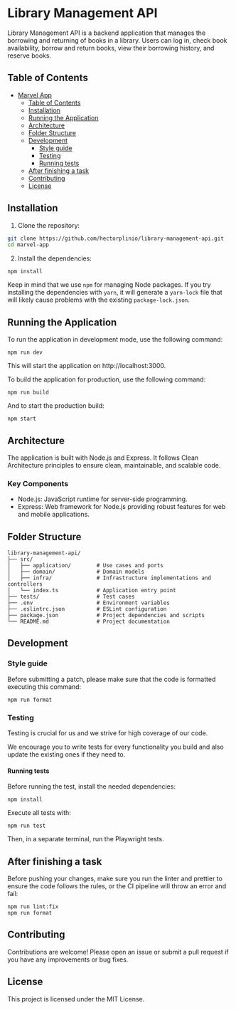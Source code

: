 # Library Management API

Library Management API is a backend application that manages the borrowing and returning of books in a library. Users can log in, check book availability, borrow and return books, view their borrowing history, and reserve books.

## Table of Contents

- [Marvel App](#marvel-app)
  - [Table of Contents](#table-of-contents)
  - [Installation](#installation)
  - [Running the Application](#running-the-application)
  - [Architecture](#architecture)
  - [Folder Structure](#folder-structure)
  - [Development](#development)
    - [Style guide](#style-guide)
    - [Testing](#testing)
    - [Running tests](#running-tests)
  - [After finishing a task](#after-finishing-a-task)
  - [Contributing](#contributing)
  - [License](#license)

## Installation

1. Clone the repository:

```bash
git clone https://github.com/hectorplinio/library-management-api.git
cd marvel-app
```

2. Install the dependencies:

```
npm install
```

Keep in mind that we use `npm` for managing Node packages. If you try installing the dependencies with `yarn`, it will generate a `yarn-lock` file that will likely cause problems with the existing `package-lock.json`.

## Running the Application

To run the application in development mode, use the following command:

```
npm run dev
```

This will start the application on http://localhost:3000.

To build the application for production, use the following command:

```
npm run build
```

And to start the production build:

```
npm start
```

## Architecture

The application is built with Node.js and Express. It follows Clean Architecture principles to ensure clean, maintainable, and scalable code.

### Key Components

- Node.js: JavaScript runtime for server-side programming.
- Express: Web framework for Node.js providing robust features for web and mobile applications.

## Folder Structure

```
library-management-api/
├── src/
│   ├── application/        # Use cases and ports
│   ├── domain/             # Domain models
│   ├── infra/              # Infrastructure implementations and controllers
│   └── index.ts            # Application entry point
├── tests/                  # Test cases
├── .env                    # Environment variables
├── .eslintrc.json          # ESLint configuration
├── package.json            # Project dependencies and scripts
└── README.md               # Project documentation
```

## Development

### Style guide

Before submitting a patch, please make sure that the code is formatted executing this command:

```
npm run format
```

### Testing

Testing is crucial for us and we strive for high coverage of our code.

We encourage you to write tests for every functionality you build and also update the existing ones if they need to.

#### Running tests

Before running the test, install the needed dependencies:

```
npm install
```

Execute all tests with:

```
npm run test
```

Then, in a separate terminal, run the Playwright tests.

## After finishing a task

Before pushing your changes, make sure you run the linter and prettier to ensure the code follows the rules, or the CI pipeline will throw an error and fail:

```
npm run lint:fix
npm run format
```

## Contributing

Contributions are welcome! Please open an issue or submit a pull request if you have any improvements or bug fixes.

## License

This project is licensed under the MIT License.
